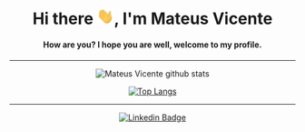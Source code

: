 <h1 align="center">Hi there <img src="https://raw.githubusercontent.com/ABSphreak/ABSphreak/master/gifs/Hi.gif" width="30px">, I'm Mateus Vicente</h1>

<h4 align="center">How are you? I hope you are well, welcome to my profile.</h4>

 ---

   <div align="center">

![Mateus Vicente github stats](https://github-readme-stats.vercel.app/api?username=mateusvicente100&show_icons=true&theme=dark)

[![Top Langs](https://github-readme-stats.vercel.app/api/top-langs/?username=mateusvicente100&theme=dark)](https://github.com/mateusvicente100/github-readme-stats)

   </div>

---

   <div align="center">

   [![Linkedin Badge](https://img.shields.io/badge/-Mateus%20Vicente-292929?style=flat-square&logo=Linkedin&logoColor=white&link=https://www.linkedin.com/in/mateus-vicente/)](https://www.linkedin.com/in/mateus-vicente/)

   </div>
